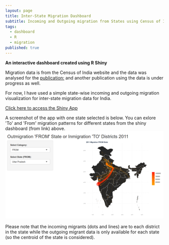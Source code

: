 ```yaml
---
layout: page
title: Inter-State Migration Dashboard
subtitle: Incoming and Outgoing migration from States using Census of India 2011 data
tags:
  - dashboard
  - R
  - migration
published: true
---
```


**An interactive dashboard created using R Shiny**

Migration data is from the Census of India website and the data was analysed for the [publication:](https://www.nature.com/articles/s41558-021-01105-7) and another publication using the data is under progress as well.

For now, I have used a simple state-wise incoming and outgoing migration visualization for inter-state migration data for India. 

[Click here to access the Shiny App](https://sumandharmasthala.shinyapps.io/MigDashboard/)

A screenshot of the app with one state selected is below. You can exlore 'To' and 'From' migration patterns for different states from the shiny dashboard (from link) above. 
![image](/assets/img/OutMig_fromUP.png)
 
Please note that the incoming migrants (dots and lines) are to each district in the state while the outgoing migrant data is only available for each state (so the centroid of the state is considered).
